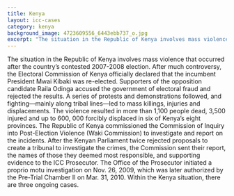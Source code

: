 ```yaml
---
title: Kenya
layout: icc-cases
category: kenya
background_image: 4723609556_6443ebb737_o.jpg
excerpt: "The situation in the Republic of Kenya involves mass violence that occurred after the country’s contested 2007-2008 election."
---
```

The situation in the Republic of Kenya involves mass violence that occurred after the country’s contested 2007-2008 election. After much controversy, the Electoral Commission of Kenya officially declared that the incumbent President Mwai Kibaki was re-elected. Supporters of the opposition candidate Raila Odinga accused the government of electoral fraud and rejected the results. A series of protests and demonstrations followed, and fighting—mainly along tribal lines—led to mass killings, injuries and displacements. The violence resulted in more than 1,100 people dead, 3,500 injured and up to 600, 000 forcibly displaced in six of Kenya’s eight provinces. The Republic of Kenya commissioned the Commission of Inquiry into Post-Election Violence (Waki Commission) to investigate and report on the incidents. After the Kenyan Parliament twice rejected proposals to create a tribunal to investigate the crimes, the Commission sent their report, the names of those they deemed most responsible, and supporting evidence to the ICC Prosecutor. The Office of the Prosecutor initiated a proprio motu investigation on Nov. 26, 2009, which was later authorized by the Pre-Trial Chamber II on Mar. 31, 2010. Within the Kenya situation, there are three ongoing cases.